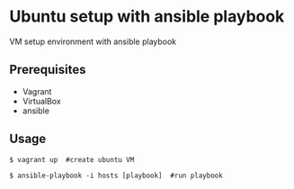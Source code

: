 Ubuntu setup with ansible playbook
===========

VM setup environment with ansible playbook

## Prerequisites
- Vagrant
- VirtualBox
- ansible

## Usage


```shell
$ vagrant up  #create ubuntu VM
```



```shell
$ ansible-playbook -i hosts [playbook]  #run playbook
```

